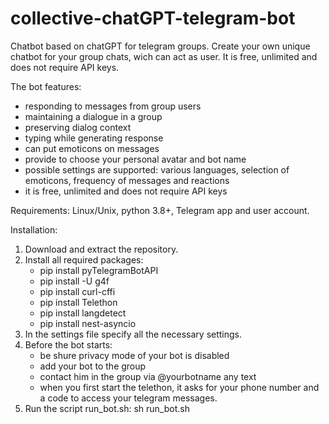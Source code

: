 # collective-chatGPT-telegram-bot
Сhatbot based on chatGPT for telegram groups. 
Сreate your own unique chatbot for your group chats, wich can act as user. It is free, unlimited and does not require API keys.

The bot features:
- responding to messages from group users
- maintaining a dialogue in a group
- preserving dialog context
- typing while generating response
- can put emoticons on messages
- provide to choose your personal avatar and bot name
- possible settings are supported: various languages, selection of emoticons, frequency of messages and reactions
- it is free, unlimited and does not require API keys

Requirements: Linux/Unix, python 3.8+, Telegram app and user account.

Installation:
1. Download and extract the repository.
2. Install all required packages:
   - pip install pyTelegramBotAPI
   - pip install -U g4f
   - pip install curl-cffi
   - pip install Telethon
   - pip install langdetect
   - pip install nest-asyncio
4. In the settings file specify all the necessary settings.
5. Before the bot starts:
   - be shure privacy mode of your bot is disabled
   - add your bot to the group
   - contact him in the group via @yourbotname any text
   - when you first start the telethon, it asks for your phone number and a code to access your telegram messages.
7. Run the script run_bot.sh:
   sh run_bot.sh
